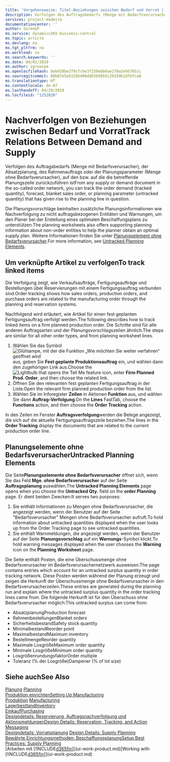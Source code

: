 ```yaml
---
title: 'Vorgehensweise: Titel-Beziehungen zwischen Bedarf und Vorrat | Microsoft Docs'
description: Verfolgen des Auftragsbedarfs (Menge mit Bedarfsverursacher), der Absatzplanung, des Rahmenauftrags oder der Planungsparameter (Menge ohne Bedarfsverursacher), auf den bzw. auf die die betreffende Planungszeile zurückzuführen ist
services: project-madeira
documentationcenter: ''
author: SorenGP
ms.service: dynamics365-business-central
ms.topic: article
ms.devlang: na
ms.tgt_pltfrm: na
ms.workload: na
ms.search.keywords: ''
ms.date: 04/01/2019
ms.author: sgroespe
ms.openlocfilehash: beb438be379cfc6e3f239ebb0ae270a2e957651c
ms.sourcegitcommit: 60b87e5eb32bb408dd65b9855c29159b1dfbfca8
ms.translationtype: HT
ms.contentlocale: de-AT
ms.lasthandoff: 04/29/2019
ms.locfileid: "1252820"
---
```

# <a name="track-relations-between-demand-and-supply"></a><span data-ttu-id="c81d7-103">Nachverfolgen von Beziehungen zwischen Bedarf und Vorrat</span><span class="sxs-lookup"><span data-stu-id="c81d7-103">Track Relations Between Demand and Supply</span></span>
<span data-ttu-id="c81d7-104">Verfolgen des Auftragsbedarfs (Menge mit Bedarfsverursacher), der Absatzplanung, des Rahmenauftrags oder der Planungsparameter (Menge ohne Bedarfsverursacher), auf den bzw. auf die die betreffende Planungszeile zurückzuführen ist</span><span class="sxs-lookup"><span data-stu-id="c81d7-104">From any supply or demand document in the so-called order network, you can track the order demand (tracked quantity), forecast, blanket sales order, or planning parameter (untracked quantity) that has given rise to the planning line in question.</span></span>

<span data-ttu-id="c81d7-105">Die Planungsvorschläge beinhalten zusätzliche Planungsinformationen wie  Nachverfolgung zu nicht auftragsbezogenen Entitäten und  Warnungen, um den Planer bei der Erstellung eines optimalen Beschaffungsplans zu unterstützen.</span><span class="sxs-lookup"><span data-stu-id="c81d7-105">The planning worksheets also offers supporting planning information about non-order entities to help the planner obtain an optimal supply plan.</span></span> <span data-ttu-id="c81d7-106">Weitere Informationen finden Sie unter [Planungselement ohne Bedarfsverursacher](production-how-track-demand-supply.md#untracked-planning-elements).</span><span class="sxs-lookup"><span data-stu-id="c81d7-106">For more information, see [Untracked Planning Elements](production-how-track-demand-supply.md#untracked-planning-elements).</span></span>

## <a name="to-track-linked-items"></a><span data-ttu-id="c81d7-107">Um verknüpfte Artikel zu verfolgen</span><span class="sxs-lookup"><span data-stu-id="c81d7-107">To track linked items</span></span>
<span data-ttu-id="c81d7-108">Die Verfolgung zeigt, wie Verkaufsaufträge, Fertigungsaufträge und Bestellungen über Reservierungen mit einem Fertigungsauftrag verbunden sind.</span><span class="sxs-lookup"><span data-stu-id="c81d7-108">Order tracking shows how sales orders, production orders, and purchase orders are related to the manufacturing order through the planning and reservation systems.</span></span>

<span data-ttu-id="c81d7-109">Nachfolgend wird erläutert, wie Artikel für einen fest geplanten Fertigungsauftrag verfolgt werden.</span><span class="sxs-lookup"><span data-stu-id="c81d7-109">The following describes how to track linked items on a firm planned production order.</span></span> <span data-ttu-id="c81d7-110">Die Schritte sind für alle anderen Auftragsarten und der Planungsvorschlagszeilen ähnlich.</span><span class="sxs-lookup"><span data-stu-id="c81d7-110">The steps are similar for all other order types, and from planning worksheet lines.</span></span>

1. <span data-ttu-id="c81d7-111">Wählen Sie das Symbol ![Glühlampe, mit der die Funktion „Wie möchten Sie weiter verfahren“ geöffnet wird](media/ui-search/search_small.png "Wie möchten Sie weiter verfahren?") aus, geben Sie **Fest geplante Produktionsauftrag** ein, und wählen dann den zugehörigen Link aus.</span><span class="sxs-lookup"><span data-stu-id="c81d7-111">Choose the ![Lightbulb that opens the Tell Me feature](media/ui-search/search_small.png "Tell me what you want to do") icon, enter **Firm Planned Prod. Order**, and then choose the related link.</span></span>
2. <span data-ttu-id="c81d7-112">Öffnen Sie den relevanten fest geplanten Fertigungsauftrag in der Liste.</span><span class="sxs-lookup"><span data-stu-id="c81d7-112">Open the relevant firm planned production order from the list.</span></span>
3. <span data-ttu-id="c81d7-113">Wählen Sie im Inforegister **Zeilen** in Aktionen **Funktion** aus, und wählen Sie dann **Auftrag-Verfolgung**.</span><span class="sxs-lookup"><span data-stu-id="c81d7-113">On the **Lines** FastTab, choose the **Functions** action, and then choose the **Order Tracking** action.</span></span>

<span data-ttu-id="c81d7-114">In den Zeilen im Fenster  **Auftragsverfolgung**werden die Belege angezeigt, die sich auf die aktuelle Fertigungsauftragszeile beziehen.</span><span class="sxs-lookup"><span data-stu-id="c81d7-114">The lines in the **Order Tracking** display the documents that are related to the current production order line.</span></span>

## <a name="untracked-planning-elements"></a><span data-ttu-id="c81d7-115">Planungselemente ohne Bedarfsverursacher</span><span class="sxs-lookup"><span data-stu-id="c81d7-115">Untracked Planning Elements</span></span>
<span data-ttu-id="c81d7-116">Die Seite**Planungselemente ohne Bedarfsverursacher** öffnet sich, wenn Sie das Feld **Mge. ohne Bedarfsverursacher** auf der Seite **Auftragsplanung** auswählen.</span><span class="sxs-lookup"><span data-stu-id="c81d7-116">The **Untracked Planning Elements** page opens when you choose the **Untracked Qty.** field on the **order Planning** page.</span></span> <span data-ttu-id="c81d7-117">Er dient beiden Zwecken:</span><span class="sxs-lookup"><span data-stu-id="c81d7-117">It serves two purposes:</span></span>

1. <span data-ttu-id="c81d7-118">Sie enthält Informationen zu Mengen ohne Bedarfsverursacher, die angezeigt werden, wenn der Benutzer auf der Seite "Bedarfsverursacher" Mengen ohne Bedarfsverursacher aufruft.</span><span class="sxs-lookup"><span data-stu-id="c81d7-118">To hold information about untracked quantities displayed when the user looks up from the Order Tracking page to see untracked quantities.</span></span>
2. <span data-ttu-id="c81d7-119">Sie enthält Warnmeldungen, die angezeigt werden, wenn der Benutzer auf der Seite **Planungsvorschlag** auf ein **Warnungs**-Symbol klickt.</span><span class="sxs-lookup"><span data-stu-id="c81d7-119">To hold warning messages displayed when the user chooses the **Warning** icon on the **Planning Worksheet** page.</span></span>

<span data-ttu-id="c81d7-120">Die Seite enthält Posten, die eine Überschussmenge ohne Bedarfsverursacher im Bedarfsverursachernetzwerk ausweisen.</span><span class="sxs-lookup"><span data-stu-id="c81d7-120">The page contains entries which account for an untracked surplus quantity in order tracking network.</span></span> <span data-ttu-id="c81d7-121">Diese Posten werden während der Planung erzeugt und zeigen die Herkunft der Überschussmenge ohne Bedarfsverursacher in den Bedarfsverursacherzeilen.</span><span class="sxs-lookup"><span data-stu-id="c81d7-121">These entries are generated during the planning run and explain where the untracked surplus quantity in the order tracking lines came from.</span></span> <span data-ttu-id="c81d7-122">Die folgende Herkunft ist für den Überschuss ohne Bedarfsverursacher möglich:</span><span class="sxs-lookup"><span data-stu-id="c81d7-122">This untracked surplus can come from:</span></span>

- <span data-ttu-id="c81d7-123">Absatzplanung</span><span class="sxs-lookup"><span data-stu-id="c81d7-123">Production forecast</span></span>
- <span data-ttu-id="c81d7-124">Rahmenbestellungen</span><span class="sxs-lookup"><span data-stu-id="c81d7-124">Blanket orders</span></span>
- <span data-ttu-id="c81d7-125">Sicherheitsbestand</span><span class="sxs-lookup"><span data-stu-id="c81d7-125">Safety stock quantity</span></span>
- <span data-ttu-id="c81d7-126">Minimalbestand</span><span class="sxs-lookup"><span data-stu-id="c81d7-126">Reorder point</span></span>
- <span data-ttu-id="c81d7-127">Maximalbestand</span><span class="sxs-lookup"><span data-stu-id="c81d7-127">Maximum inventory</span></span>
- <span data-ttu-id="c81d7-128">Bestellmenge</span><span class="sxs-lookup"><span data-stu-id="c81d7-128">Reorder quantity</span></span>
- <span data-ttu-id="c81d7-129">Maximale Losgröße</span><span class="sxs-lookup"><span data-stu-id="c81d7-129">Maximum order quantity</span></span>
- <span data-ttu-id="c81d7-130">Minimale Losgröße</span><span class="sxs-lookup"><span data-stu-id="c81d7-130">Minimum order quantity</span></span>
- <span data-ttu-id="c81d7-131">Losgrößenrundungsfaktor</span><span class="sxs-lookup"><span data-stu-id="c81d7-131">Order multiple</span></span>
- <span data-ttu-id="c81d7-132">Toleranz (% der Losgröße)</span><span class="sxs-lookup"><span data-stu-id="c81d7-132">Dampener (% of lot size)</span></span>

## <a name="see-also"></a><span data-ttu-id="c81d7-133">Siehe auch</span><span class="sxs-lookup"><span data-stu-id="c81d7-133">See Also</span></span>  
<span data-ttu-id="c81d7-134">[Planung](production-planning.md) </span><span class="sxs-lookup"><span data-stu-id="c81d7-134">[Planning](production-planning.md) </span></span>  
[<span data-ttu-id="c81d7-135">Produktion einrichten</span><span class="sxs-lookup"><span data-stu-id="c81d7-135">Setting Up Manufacturing</span></span>](production-configure-production-processes.md)  
<span data-ttu-id="c81d7-136">[Produktion](production-manage-manufacturing.md)  </span><span class="sxs-lookup"><span data-stu-id="c81d7-136">[Manufacturing](production-manage-manufacturing.md)  </span></span>  
[<span data-ttu-id="c81d7-137">Lagerbesttand</span><span class="sxs-lookup"><span data-stu-id="c81d7-137">Inventory</span></span>](inventory-manage-inventory.md)  
[<span data-ttu-id="c81d7-138">Einkauf</span><span class="sxs-lookup"><span data-stu-id="c81d7-138">Purchasing</span></span>](purchasing-manage-purchasing.md)  
[<span data-ttu-id="c81d7-139">Designdetails: Reservierung, Auftragsnachverfolgung und Aktionsmeldungen</span><span class="sxs-lookup"><span data-stu-id="c81d7-139">Design Details: Reservation, Tracking, and Action Messaging</span></span>](design-details-reservation-order-tracking-and-action-messaging.md)  
<span data-ttu-id="c81d7-140">[Designdetails: Vorratsplanung](design-details-supply-planning.md) </span><span class="sxs-lookup"><span data-stu-id="c81d7-140">[Design Details: Supply Planning](design-details-supply-planning.md) </span></span>  
[<span data-ttu-id="c81d7-141">Bewährte Einrichtungsmethoden: Beschaffungsplanung</span><span class="sxs-lookup"><span data-stu-id="c81d7-141">Setup Best Practices: Supply Planning</span></span>](setup-best-practices-supply-planning.md)  
<span data-ttu-id="c81d7-142">[Arbeiten mit [!INCLUDE[d365fin](includes/d365fin_md.md)]](ui-work-product.md)</span><span class="sxs-lookup"><span data-stu-id="c81d7-142">[Working with [!INCLUDE[d365fin](includes/d365fin_md.md)]](ui-work-product.md)</span></span>
